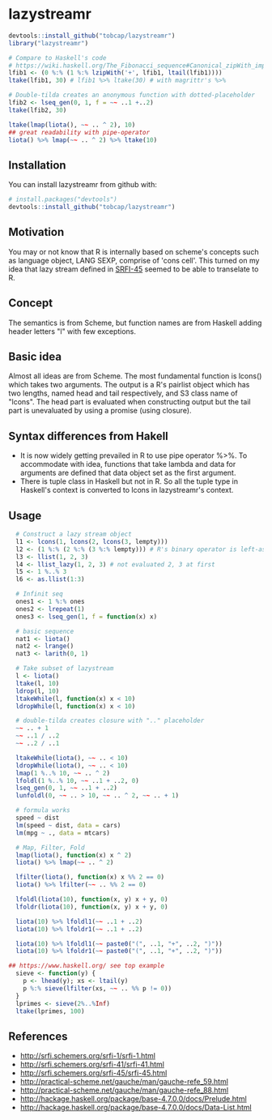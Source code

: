 # lazystreamr

``` r
devtools::install_github("tobcap/lazystreamr")
library("lazystreamr")

# Compare to Haskell's code
# https://wiki.haskell.org/The_Fibonacci_sequence#Canonical_zipWith_implementation
lfib1 <- (0 %:% (1 %:% lzipWith('+', lfib1, ltail(lfib1))))
ltake(lfib1, 30) # lfib1 %>% ltake(30) # with magrittr's %>%

# Double-tilda creates an anonymous function with dotted-placeholder
lfib2 <- lseq_gen(0, 1, f = ~~ ..1 +..2)
ltake(lfib2, 30)

ltake(lmap(liota(), ~~ .. ^ 2), 10)
## great readability with pipe-operator
liota() %>% lmap(~~ .. ^ 2) %>% ltake(10)
```

## Installation
You can install lazystreamr from github with:
``` r
# install.packages("devtools")
devtools::install_github("tobcap/lazystreamr")
```


## Motivation
You may or not know that R is internally based on scheme's concepts such as
language object, LANG SEXP, comprise of 'cons cell'. This turned on my idea that
lazy stream defined in [SRFI-45](http://srfi.schemers.org/srfi-45/srfi-45.html)
seemed to be able to transelate to R.


## Concept
The semantics is from Scheme, but function names are from Haskell adding header
letters "l" with few exceptions.

## Basic idea
Almost all ideas are from Scheme. The most fundamental function is lcons() which
takes two arguments. The output is a R's pairlist object which has two lengths,
named head and tail respectively, and S3 class name of "lcons". The head part is
evaluated when constructing output but the tail part is unevaluated by using a
promise (using closure).

## Syntax differences from Hakell
* It is now widely getting prevailed in R to use pipe operator %>%. To accommodate
with idea, functions that take lambda and data for arguments are defined that data
object set as the first argument.
* There is tuple class in Haskell but not in R. So all the tuple type in Haskell's
context is converted to lcons in lazystreamr's context.

## Usage
``` r
  # Construct a lazy stream object
  l1 <- lcons(1, lcons(2, lcons(3, lempty)))
  l2 <- (1 %:% (2 %:% (3 %:% lempty))) # R's binary operator is left-associatity
  l3 <- llist(1, 2, 3)
  l4 <- llist_lazy(1, 2, 3) # not evaluated 2, 3 at first
  l5 <- 1 %..% 3
  l6 <- as.llist(1:3)
```

``` r
  # Infinit seq
  ones1 <- 1 %:% ones
  ones2 <- lrepeat(1)
  ones3 <- lseq_gen(1, f = function(x) x)
```

``` r
  # basic sequence
  nat1 <- liota()
  nat2 <- lrange()
  nat3 <- larith(0, 1)
```

``` r
  # Take subset of lazystream
  l <- liota()
  ltake(l, 10)
  ldrop(l, 10)
  ltakeWhile(l, function(x) x < 10)
  ldropWhile(l, function(x) x < 10)
```

``` r
  # double-tilda creates closure with ".." placeholder
  ~~ .. + 1
  ~~ ..1 / ..2
  ~~ ..2 / ..1

  ltakeWhile(liota(), ~~ .. < 10)
  ldropWhile(liota(), ~~ .. < 10)
  lmap(1 %..% 10, ~~ .. ^ 2)
  lfoldl(1 %..% 10, ~~ ..1 + ..2, 0)
  lseq_gen(0, 1, ~~ ..1 + ..2)
  lunfoldl(0, ~~ .. > 10, ~~ .. ^ 2, ~~ .. + 1)

  # formula works
  speed ~ dist
  lm(speed ~ dist, data = cars)
  lm(mpg ~ ., data = mtcars)
```

``` r
  # Map, Filter, Fold
  lmap(liota(), function(x) x ^ 2)
  liota() %>% lmap(~~ .. ^ 2)

  lfilter(liota(), function(x) x %% 2 == 0)
  liota() %>% lfilter(~~ .. %% 2 == 0)

  lfoldl(liota(10), function(x, y) x + y, 0)
  lfoldr(liota(10), function(x, y) x + y, 0)

  liota(10) %>% lfoldl1(~~ ..1 + ..2)
  liota(10) %>% lfoldr1(~~ ..1 + ..2)

  liota(10) %>% lfoldl1(~~ paste0("(", ..1, "+", ..2, ")"))
  liota(10) %>% lfoldr1(~~ paste0("(", ..1, "+", ..2, ")"))
```

``` r
## https://www.haskell.org/ see top example
  sieve <- function(y) {
    p <- lhead(y); xs <- ltail(y)
    p %:% sieve(lfilter(xs, ~~ .. %% p != 0))
  }
  lprimes <- sieve(2%..%Inf)
  ltake(lprimes, 100)
```

## References
- http://srfi.schemers.org/srfi-1/srfi-1.html
- http://srfi.schemers.org/srfi-41/srfi-41.html
- http://srfi.schemers.org/srfi-45/srfi-45.html
- http://practical-scheme.net/gauche/man/gauche-refe_59.html
- http://practical-scheme.net/gauche/man/gauche-refe_88.html
- http://hackage.haskell.org/package/base-4.7.0.0/docs/Prelude.html
- http://hackage.haskell.org/package/base-4.7.0.0/docs/Data-List.html
